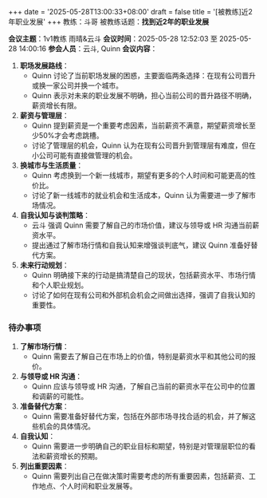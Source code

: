 +++
date = '2025-05-28T13:00:33+08:00'
draft = false
title = '[被教练]近2年职业发展'
+++
教练：斗哥
被教练话题：**找到近2年的职业发展**
<!--more-->

**会议主题**：1v1教练 雨晴&云斗
**会议时间**：2025-05-28 12:52:03 至 2025-05-28 14:00:16
**参会人员**：云斗, Quinn
**会议内容**：
1. **职场发展路线**：
    - Quinn 讨论了当前职场发展的困惑，主要面临两条选择：在现有公司晋升或换一家公司并换一个城市。
    - Quinn 表示对未来的职业发展不明确，担心当前公司的晋升路径不明确，薪资增长有限。
2. **薪资与管理层**：
    - Quinn 提到薪资是一个重要考虑因素，当前薪资不满意，期望薪资增长至少50%才会考虑跳槽。
    - 讨论了管理层的机会，Quinn 认为在现有公司晋升到管理层有难度，但在小公司可能有直接做管理的机会。
3. **换城市与生活质量**：
    - Quinn 考虑换到一个新一线城市，期望有更多的个人时间和可能更高的性价比。
    - 讨论了新一线城市的就业机会和生活成本，Quinn 认为需要进一步了解市场情况。
4. **自我认知与谈判策略**：
    - 云斗 强调 Quinn 需要了解自己的市场价值，建议与领导或 HR 沟通当前薪资水平。
    - 提出通过了解市场行情和自我认知来增强谈判底气，建议 Quinn 准备好替代方案。
5. **未来行动规划**：
    - Quinn 明确接下来的行动是搞清楚自己的现状，包括薪资水平、市场行情和个人职业规划。
    - 讨论了如何在现有公司和外部机会机会之间做出选择，强调了自我认知的重要性。
### 待办事项
1. **了解市场行情**：
    - Quinn 需要去了解自己在市场上的价值，特别是薪资水平和其他公司的报价。
2. **与领导或 HR 沟通**：
    - Quinn 应该与领导或 HR 沟通，了解自己当前的薪资水平在公司中的位置和调薪的可能性。
3. **准备替代方案**：
    - Quinn 需要准备好替代方案，包括在外部市场寻找合适的机会，并了解这些机会的具体情况。
4. **自我认知**：
    - Quinn 需要进一步明确自己的职业目标和期望，特别是对管理层职位的看法和薪资增长的预期。
5. **列出重要因素**：
    - Quinn 需要列出自己在做决策时需要考虑的所有重要因素，包括薪资、工作地点、个人时间和职业发展等。





